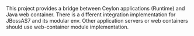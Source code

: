 This project provides a bridge between Ceylon applications (Runtime) and Java web container.
There is a different integration implementation for JBossAS7 and its modular env.
Other application servers or web containers should use web-container module implementation.
